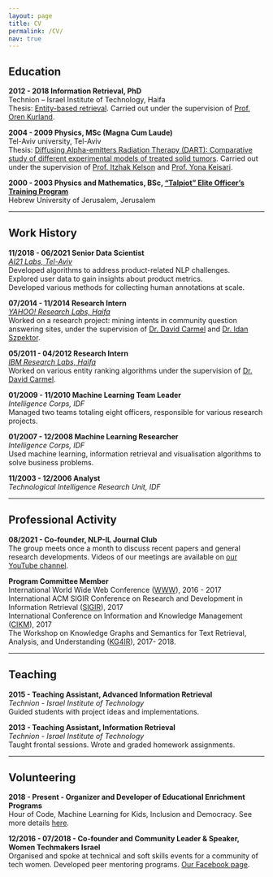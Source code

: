```yaml
---
layout: page
title: CV
permalink: /CV/
nav: true
---
```


## **Education**

**2012 - 2018 Information Retrieval, PhD**
<br>Technion – Israel Institute of Technology, Haifa
<br>Thesis: <a href="/al-folio/assets/pdf/HadasRavivThesisPhD.pdf">Entity-based retrieval</a>. Carried out under the supervision of [Prof. Oren Kurland](https://iew3.technion.ac.il/~kurland/). 

**2004 - 2009 Physics, MSc (Magna Cum Laude)**
<br>Tel-Aviv university, Tel-Aviv
<br>Thesis: <a href="/al-folio/assets/pdf/MScThesis.pdf">Diffusing Alpha-emitters Radiation Therapy (DART): Comparative study of different experimental models of treated solid tumors</a>. Carried out under the supervision of [Prof. Itzhak Kelson](https://english.tau.ac.il/profile/kelson) and [Prof. Yona Keisari](https://english.tau.ac.il/profile/ykeisari).

**2000 - 2003 Physics and Mathematics, BSc, [“Talpiot” Elite Officer’s Training Program](https://en.wikipedia.org/wiki/Talpiot_program)**
<br>Hebrew University of Jerusalem, Jerusalem


***

## **Work History**

**11/2018 - 06/2021 Senior Data Scientist**
<br> _[AI21 Labs, Tel-Aviv](https://www.ai21.com/)_
<br>Developed algorithms to address product-related NLP challenges.
<br>Explored user data to gain insights about product metrics.
<br>Developed various methods for collecting human annotations at scale.

**07/2014 - 11/2014 Research Intern**
<br>_[YAHOO! Research Labs, Haifa](https://research.yahoo.com/)_
<br>Worked on a research project: mining intents in community question answering sites, under the supervision of [Dr. David Carmel](https://davidcarmel.org/about/) and [Dr. Idan Szpektor](https://scholar.google.co.il/citations?user=XI2CP68AAAAJ&hl=en).

**05/2011 - 04/2012 Research Intern**
<br>_[IBM Research Labs, Haifa](https://research.ibm.com/labs/haifa/)_
<br>Worked on various entity ranking algorithms under the supervision of [Dr. David Carmel](https://davidcarmel.org/about/). 

**01/2009 - 11/2010 Machine Learning Team Leader**
<br>_Intelligence Corps, IDF_
<br>Managed two teams totaling eight officers, responsible for various research projects.

**01/2007 - 12/2008 Machine Learning Researcher**
<br>_Intelligence Corps, IDF_
<br>Used machine learning, information retrieval and visualisation algorithms to solve business problems. 

**11/2003 - 12/2006 Analyst**
<br>_Technological Intelligence Research Unit, IDF_

***

## **Professional Activity**

**08/2021 - Co-founder, NLP-IL Journal Club**
<br>The group meets once a month to discuss recent papers and general research developments. Videos of our meetings are available on [our YouTube channel](https://www.youtube.com/channel/UCXfXbnzKRgiZcTgnTK1uiqg).


**Program Committee Member**
<br>International World Wide Web Conference ([WWW](http://www.wikicfp.com/cfp/program?id=3182&s=WWW&f=International%20World%20Wide%20Web%20Conferences)), 2016 - 2017
<br>International ACM SIGIR Conference on Research and Development in Information Retrieval ([SIGIR](http://sigir.org/sigir2017/)), 2017
<br>International Conference on Information and Knowledge Management ([CIKM](http://www.cikmconference.org/CIKM2017/)), 2017
<br>The Workshop on Knowledge Graphs and Semantics for Text Retrieval, Analysis, and Understanding ([KG4IR](https://kg4ir.github.io/)), 2017- 2018.


***

## **Teaching**

**2015 - Teaching Assistant, Advanced Information Retrieval** 
<br>_Technion - Israel Institute of Technology_
<br>Guided students with project ideas and implementations. 

**2013 - Teaching Assistant, Information Retrieval**
<br>_Technion - Israel Institute of Technology_
<br>Taught frontal sessions. Wrote and graded homework assignments. 

***

## **Volunteering**

**2018 - Present - Organizer and Developer of Educational Enrichment Programs**
<br>Hour of Code, Machine Learning for Kids, Inclusion and Democracy. See more details [here](https://hadas.github.io/al-folio/projects/). 

**12/2016 - 07/2018 - Co-founder and Community Leader & Speaker, Women Techmakers Israel**
<br>Organised and spoke at technical and soft skills events for a community of tech women. Developed peer mentoring programs. [Our Facebook page](https://www.facebook.com/wtmil).  



